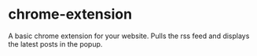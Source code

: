 chrome-extension
================

A basic chrome extension for your website. Pulls the rss feed and displays the latest posts in the popup.
